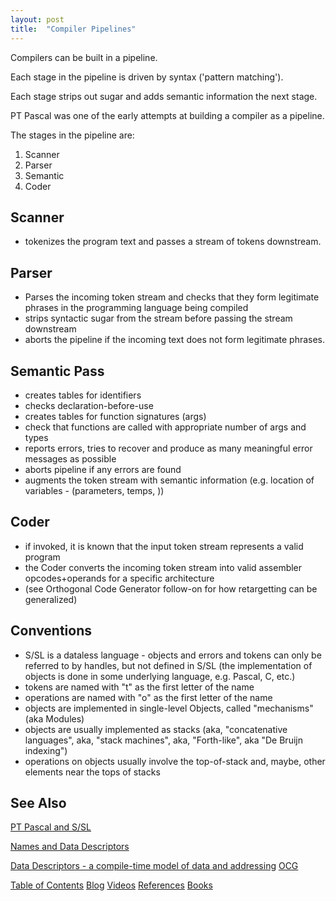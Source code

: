 ```yaml
---
layout: post
title:  "Compiler Pipelines"
---
```

Compilers can be built in a pipeline.

Each stage in the pipeline is driven by syntax ('pattern matching').

Each stage strips out sugar and adds semantic information the next stage.

PT Pascal was one of the early attempts at building a compiler as a pipeline.

The stages in the pipeline are:

1. Scanner
2. Parser
3. Semantic
4. Coder

## Scanner 
- tokenizes the program text and passes a stream of tokens downstream.

## Parser 
- Parses the incoming token stream and checks that they form legitimate phrases in the programming language being compiled
- strips syntactic sugar from the stream before passing the stream downstream
- aborts the pipeline if the incoming text does not form legitimate phrases.

## Semantic Pass
- creates tables for identifiers
- checks declaration-before-use
- creates tables for function signatures (args)
- check that functions are called with appropriate number of args and types
- reports errors, tries to recover and produce as many meaningful error messages as possible
- aborts pipeline if any errors are found
- augments the token stream with semantic information (e.g. location of variables - (parameters, temps, ))

## Coder
- if invoked, it is known that the input token stream represents a valid program
- the Coder converts the incoming token stream into valid assembler opcodes+operands for a specific architecture 
- (see Orthogonal Code Generator follow-on for how retargetting can be generalized)

## Conventions
- S/SL is a dataless language - objects and errors and tokens can only be referred to by handles, but not defined in S/SL (the implementation of objects is done in some underlying language, e.g. Pascal, C, etc.)
- tokens are named with "t" as the first letter of the name
- operations are named with "o" as the first letter of the name
- objects are implemented in single-level Objects, called "mechanisms" (aka Modules)
- objects are usually implemented as stacks (aka, "concatenative languages", aka, "stack machines", aka, "Forth-like", aka "De Bruijn indexing")
- operations on objects usually involve the top-of-stack and, maybe, other elements near the tops of stacks
## See Also
[PT Pascal and S/SL](https://research.cs.queensu.ca/home/cordy/pub/downloads/ssl/)

[Names and Data Descriptors](https://guitarvydas.github.io/2022/03/24/Names-and-Data-Descriptors.html)

[Data Descriptors - a compile-time model of data and addressing](https://dl.acm.org/doi/10.1145/24039.24051)
[OCG](https://books.google.ca/books/about/An_Orthogonal_Model_for_Code_Generation.html?id=X0OaMQEACAAJ&redir_esc=y)

[Table of Contents](https://guitarvydas.github.io/2021/12/10/Table-of-Contents-Dec-01-2021.html)
[Blog](https://guitarvydas.github.io)
[Videos](https://www.youtube.com/channel/UC9EJr0nKHwadbHUtc5zHdmQ/videos)
[References](https://guitarvydas.github.io/2021/01/14/References.html)
[Books](https://leanpub.com/u/paul-tarvydas.html)

<script src="https://utteranc.es/client.js" 
        repo="guitarvydas/guitarvydas.github.io" 
        issue-term="pathname" 
        theme="github-light" 
        crossorigin="anonymous" > 
</script> 